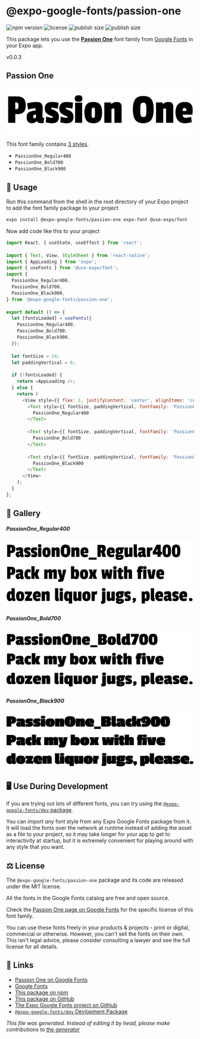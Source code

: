 # @expo-google-fonts/passion-one

![npm version](https://flat.badgen.net/npm/v/@expo-google-fonts/passion-one)
![license](https://flat.badgen.net/github/license/expo/google-fonts)
![publish size](https://flat.badgen.net/packagephobia/install/@expo-google-fonts/passion-one)
![publish size](https://flat.badgen.net/packagephobia/publish/@expo-google-fonts/passion-one)

This package lets you use the [**Passion One**](https://fonts.google.com/specimen/Passion+One) font family from [Google Fonts](https://fonts.google.com/) in your Expo app.

v0.0.3

## Passion One

![Passion One](./font-family.png)

This font family contains [3 styles](#gallery).

- `PassionOne_Regular400`
- `PassionOne_Bold700`
- `PassionOne_Black900`

## 🔡 Usage

Run this command from the shell in the root directory of your Expo project to add the font family package to your project
```sh
expo install @expo-google-fonts/passion-one expo-font @use-expo/font
```

Now add code like this to your project
```js
import React, { useState, useEffect } from 'react';

import { Text, View, StyleSheet } from 'react-native';
import { AppLoading } from 'expo';
import { useFonts } from '@use-expo/font';
import {
  PassionOne_Regular400,
  PassionOne_Bold700,
  PassionOne_Black900,
} from '@expo-google-fonts/passion-one';

export default () => {
  let [fontsLoaded] = useFonts({
    PassionOne_Regular400,
    PassionOne_Bold700,
    PassionOne_Black900,
  });

  let fontSize = 24;
  let paddingVertical = 6;

  if (!fontsLoaded) {
    return <AppLoading />;
  } else {
    return (
      <View style={{ flex: 1, justifyContent: 'center', alignItems: 'center' }}>
        <Text style={{ fontSize, paddingVertical, fontFamily: 'PassionOne_Regular400' }}>
          PassionOne_Regular400
        </Text>

        <Text style={{ fontSize, paddingVertical, fontFamily: 'PassionOne_Bold700' }}>
          PassionOne_Bold700
        </Text>

        <Text style={{ fontSize, paddingVertical, fontFamily: 'PassionOne_Black900' }}>
          PassionOne_Black900
        </Text>
      </View>
    );
  }
};

```

## 📖 Gallery

##### PassionOne_Regular400
![PassionOne_Regular400](./1f9e3f81509fa1087e3a4636d898f6ce048f4953bf6c06a6d79d9cb78115c03d.ttf.png)

##### PassionOne_Bold700
![PassionOne_Bold700](./567181e9763fb8cb33a51945378a8a2756c423cb05608d37fdc2e0d8ff170fa1.ttf.png)

##### PassionOne_Black900
![PassionOne_Black900](./351dd38c35e67c20b4ae84db1964391fd924cd245611616eacaf6b9e63113442.ttf.png)


## 🖥️ Use During Development

If you are trying out lots of different fonts, you can try using the [`@expo-google-fonts/dev` package](https://github.com/expo/google-fonts/tree/master/font-packages/dev#readme).

You can import *any* font style from any Expo Google Fonts package from it. It will load the fonts
over the network at runtime instead of adding the asset as a file to your project, so it may take longer
for your app to get to interactivity at startup, but it is extremely convenient
for playing around with any style that you want.

## ⚖️ License

The `@expo-google-fonts/passion-one` package and its code are released under the MIT license.

All the fonts in the Google Fonts catalog are free and open source.

Check the [Passion One page on Google Fonts](https://fonts.google.com/specimen/Passion+One) for the specific license of this font family.

You can use these fonts freely in your products & projects - print or digital, commercial or otherwise. However, you can't sell the fonts on their own. This isn't legal advice, please consider consulting a lawyer and see the full license for all details.

## 🔗 Links

- [Passion One on Google Fonts](https://fonts.google.com/specimen/Passion+One)
- [Google Fonts](https://fonts.google.com/)
- [This package on npm](https://www.npmjs.com/package/@expo-google-fonts/passion-one)
- [This package on GitHub](https://github.com/expo/google-fonts/tree/master/font-packages/passion-one)
- [The Expo Google Fonts project on GitHub](https://github.com/expo/google-fonts)
- [`@expo-google-fonts/dev` Devlopment Package](https://github.com/expo/google-fonts/tree/master/font-packages/dev)


*This file was generated. Instead of editing it by head, please make contributions to [the generator](https://github.com/expo/google-fonts/tree/master/packages/generator)*
